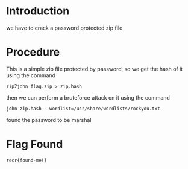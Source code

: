 # Introduction
we have to crack a password protected zip file
# Procedure
This is a simple zip file protected by password, so we get the hash of it using the command 

`zip2john flag.zip > zip.hash`

then we can perform a bruteforce attack on it  using the command 

`john zip.hash --wordlist=/usr/share/wordlists/rockyou.txt`

found the password to be marshal

# Flag Found
`recr{found-me!}`
